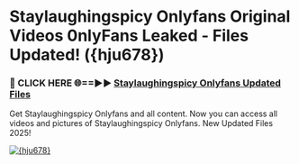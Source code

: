 # Staylaughingspicy Onlyfans Original Videos 0nlyFans Leaked - Files Updated! ({hju678})

<h3>🔴 CLICK HERE 🌐==►► <a href="https://tinyurl.com/ms9xzufz" rel="nofollow">Staylaughingspicy Onlyfans Updated Files</a></h3>

Get Staylaughingspicy Onlyfans and all content. Now you can access all videos and pictures of Staylaughingspicy Onlyfans. New Updated Files 2025!

[![{hju678}](https://i.imgur.com/PQ7UWWw.gif)](https://tinyurl.com/ms9xzufz)